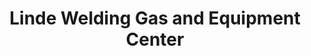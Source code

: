 ---
title: "Linde Welding Gas and Equipment Center"
url: /zanesville/linde-welding-gas-and-equipment-center/
shop: Gasflaschen
---